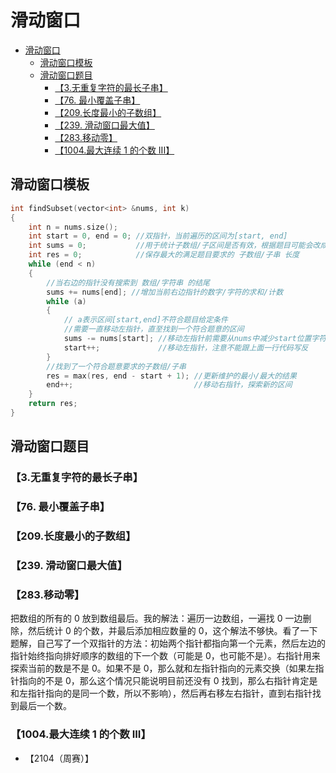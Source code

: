 # 滑动窗口
- [滑动窗口](#滑动窗口)
  - [滑动窗口模板](#滑动窗口模板)
  - [滑动窗口题目](#滑动窗口题目)
    - [【3.无重复字符的最长子串】](#3无重复字符的最长子串)
    - [【76. 最小覆盖子串】](#76-最小覆盖子串)
    - [【209.长度最小的子数组】](#209长度最小的子数组)
    - [【239. 滑动窗口最大值】](#239-滑动窗口最大值)
    - [【283.移动零】](#283移动零)
    - [【1004.最大连续 1 的个数 III】](#1004最大连续-1-的个数-iii)

## 滑动窗口模板

```c++
int findSubset(vector<int> &nums, int k)
{
    int n = nums.size();
    int start = 0, end = 0; //双指针，当前遍历的区间为[start, end]
    int sums = 0;           //用于统计子数组/子区间是否有效，根据题目可能会改成求和/计数
    int res = 0;            //保存最大的满足题目要求的 子数组/子串 长度
    while (end < n)
    {
        //当右边的指针没有搜索到 数组/字符串 的结尾
        sums += nums[end]; //增加当前右边指针的数字/字符的求和/计数
        while (a)
        {
            // a表示区间[start,end]不符合题目给定条件
            //需要一直移动左指针，直至找到一个符合题意的区间
            sums -= nums[start]; //移动左指针前需要从nums中减少start位置字符的求和/计数
            start++;             //移动左指针，注意不能跟上面一行代码写反
        }
        //找到了一个符合题意要求的子数组/子串
        res = max(res, end - start + 1); //更新维护的最小/最大的结果
        end++;                           //移动右指针，探索新的区间
    }
    return res;
}
```

## 滑动窗口题目

### 【3.无重复字符的最长子串】

### 【76. 最小覆盖子串】

### 【209.长度最小的子数组】

### 【239. 滑动窗口最大值】

### 【283.移动零】

把数组的所有的 0 放到数组最后。我的解法：遍历一边数组，一遍找 0 一边删除，然后统计 0 的个数，并最后添加相应数量的 0，这个解法不够快。看了一下题解，自己写了一个双指针的方法：初始两个指针都指向第一个元素，然后左边的指针始终指向排好顺序的数组的下一个数（可能是 0，也可能不是）。右指针用来探索当前的数是不是 0。如果不是 0，那么就和左指针指向的元素交换（如果左指针指向的不是 0，那么这个情况只能说明目前还没有 0 找到，那么右指针肯定是和左指针指向的是同一个数，所以不影响），然后再右移左右指针，直到右指针找到最后一个数。


### 【1004.最大连续 1 的个数 III】

- 【2104（周赛）】
